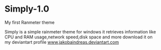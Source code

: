 Simply-1.0
==========

My first Ranmeter theme

Simply is a simple rainmeter theme for windows it retrieves information like CPU and RAM usage,network speed,disk space and more
download it on my deviantart profile www.jakobaindreas.deviantart.com
